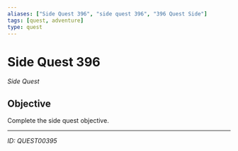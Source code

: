 ```yaml
---
aliases: ["Side Quest 396", "side quest 396", "396 Quest Side"]
tags: [quest, adventure]
type: quest
---
```


# Side Quest 396

*Side Quest*

## Objective
Complete the side quest objective.

---
*ID: QUEST00395*